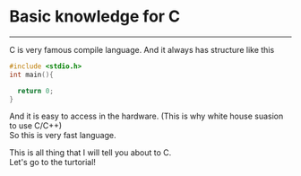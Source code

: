 # Basic knowledge for C  
--- 
C is very famous compile language.
And it always has structure like this  

```C
#include <stdio.h>
int main(){

  return 0;
}
```

And it is easy to access in the hardware. (This is why white house suasion to use C/C++)  
So this is very fast language.  

This is all thing that  I will tell you about to C.  
Let's go to the turtorial!
